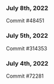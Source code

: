 ### July 8th, 2022

Commit #48451

### July 5th, 2022

Commit #314353


### July 4th, 2022

Commit #72281
